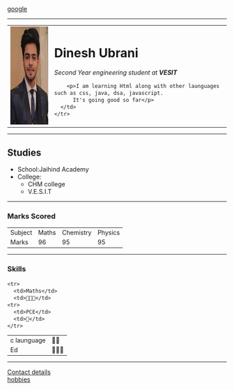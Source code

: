 <!DOCTYPE html>
<html lang="en" dir="ltr">

<head>
  <meta charset="utf-8">
  <title>My Personal Site!</title>
</head>

<body>
  <a href="google.com">google</a><br>
  <table cellspacing="20">
    <hr>
    <tr>
      <td> <img src="WhatsApp Image 2022-08-12 at 9.32.21 PM.jpeg" alt="not available" height="225"></td>
      <td>
        <h1>Dinesh Ubrani</h1>
        <p><em>Second Year engineering student at <strong>VESIT</strong></em></p>

        <p>I am learning Html along with other launguages such as css, java, dsa, javascript.
          It's going good so far</p>
      </td>
    </tr>
  </table>

  <hr>
  <h2>Studies</h2>
  <ul>
    <li>School:Jaihind Academy</li>
    <li>College:<ul>
        <li>CHM college</li>
        <li>V.E.S.I.T</li>
      </ul>
    </li>
  </ul>
  <hr>
  <h3>Marks Scored</h3>
  <table cellspacing="10">
    <tr>
      <td>Subject </td>
      <td>Maths</td>
      <td>Chemistry</td>
      <td>Physics</td>
    </tr>
    <tr>
      <td>Marks</td>
      <td>96</td>
      <td>95</td>
      <td>95</td>
    </tr>
  </table>
  <hr>
  <h3>Skills</h3>

  <table cellspacing="10">
    <tr>
      <td>c launguage</td>
      <td>💯💯</td>
    </tr>
    <tr>
      <td>Ed</td>
      <td>💯💯💯</td>
    </tr>

    <tr>
      <td>Maths</td>
      <td>💯💯💯</td>
    <tr>
      <td>PCE</td>
      <td>💯</td>
    </tr>


  </table>




  <hr>
  <a href="contactme.html">Contact details</a><br>
  <a href="hobbies.html">hobbies</a>
  <br>



</body>

</html>
